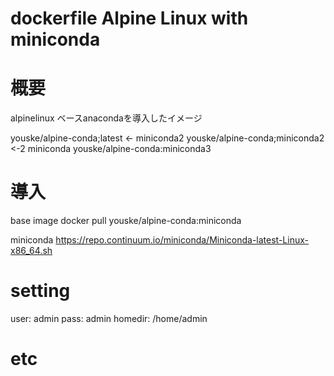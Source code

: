 dockerfile Alpine Linux with miniconda
======================================

# 概要
alpinelinux ベースanacondaを導入したイメージ

youske/alpine-conda;latest <- miniconda2
youske/alpine-conda;miniconda2 <-2 miniconda
youske/alpine-conda:miniconda3

# 導入

base image
docker pull youske/alpine-conda:miniconda


miniconda
https://repo.continuum.io/miniconda/Miniconda-latest-Linux-x86_64.sh

# setting
user: admin
pass: admin
homedir: /home/admin


# etc
